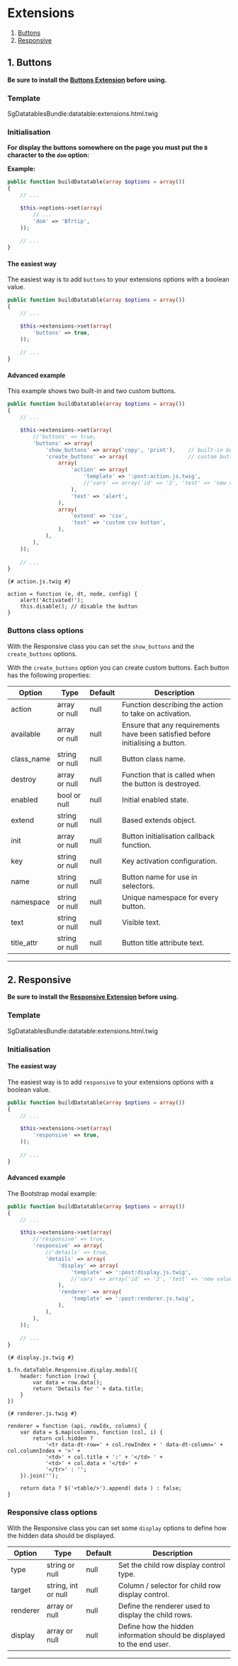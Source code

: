 # Extensions

1. [Buttons](#1-buttons)
2. [Responsive](#2-responsive)

## 1. Buttons

**Be sure to install the [Buttons Extension](https://datatables.net/extensions/buttons/) before using.**

### Template

SgDatatablesBundle:datatable:extensions.html.twig

### Initialisation

**For display the buttons somewhere on the page you must put the `B` character to the `dom` option:**

**Example:**

``` php
public function buildDatatable(array $options = array())
{
    // ...

    $this->options->set(array(
        // ...
        'dom' => 'Bfrtip',
    ));
    
    // ...
}
```

#### The easiest way

The easiest way is to add `buttons` to your extensions options with a boolean value.

``` php
public function buildDatatable(array $options = array())
{
    // ...

    $this->extensions->set(array(
        'buttons' => true,
    ));
    
    // ...
}
```

#### Advanced example

This example shows two built-in and two custom buttons.

``` php
public function buildDatatable(array $options = array())
{
    // ...

    $this->extensions->set(array(
        //'buttons' => true,
        'buttons' => array(
            'show_buttons' => array('copy', 'print'),    // built-in buttons
            'create_buttons' => array(                   // custom buttons 
                array(
                    'action' => array(
                        'template' => ':post:action.js.twig',
                        //'vars' => array('id' => '2', 'test' => 'new value'),
                    ),
                    'text' => 'alert',
                ),
                array(
                    'extend' => 'csv',
                    'text' => 'custom csv button',
                ),
            ),
        ),
    ));
    
    // ...
}
```

``` twig
{# action.js.twig #}

action = function (e, dt, node, config) {
    alert('Activated!');
    this.disable(); // disable the button
}
```

### Buttons class options

With the Responsive class you can set the `show_buttons` and the `create_buttons` options.

With the `create_buttons` option you can create custom buttons. Each button has the following properties:

| Option     | Type           | Default |  Description                       |
|------------|----------------|---------|------------------------------------|
| action     | array or null  | null    | Function describing the action to take on activation. |
| available  | array or null  | null    | Ensure that any requirements have been satisfied before initialising a button. |
| class_name | string or null | null    | Button class name. |
| destroy    | array or null  | null    | Function that is called when the button is destroyed. |
| enabled    | bool or null   | null    | Initial enabled state. |
| extend     | string or null | null    | Based extends object. |
| init       | array or null  | null    | Button initialisation callback function. |
| key        | string or null | null    | Key activation configuration. |
| name       | string or null | null    | Button name for use in selectors. |
| namespace  | string or null | null    | Unique namespace for every button. |
| text       | string or null | null    | Visible text. |
| title_attr | string or null | null    | Button title attribute text. |

___

## 2. Responsive

**Be sure to install the [Responsive Extension](https://datatables.net/extensions/responsive/) before using.**

### Template

SgDatatablesBundle:datatable:extensions.html.twig

### Initialisation

#### The easiest way

The easiest way is to add `responsive` to your extensions options with a boolean value.

``` php
public function buildDatatable(array $options = array())
{
    // ...

    $this->extensions->set(array(
        'responsive' => true,
    ));
    
    // ...
}
```

#### Advanced example

The Bootstrap modal example:

``` php
public function buildDatatable(array $options = array())
{
    // ...

    $this->extensions->set(array(
        //'responsive' => true,
        'responsive' => array(
            //'details' => true,
            'details' => array(
                'display' => array(
                    'template' => ':post:display.js.twig',
                    //'vars' => array('id' => '2', 'test' => 'new value'),
                ),
                'renderer' => array(
                    'template' => ':post:renderer.js.twig',
                ),
            ),
        ),
    ));
    
    // ...
}
```

``` twig
{# display.js.twig #}

$.fn.dataTable.Responsive.display.modal({
    header: function (row) {
        var data = row.data();
        return 'Details for ' + data.title;
    }
})
```

``` twig
{# renderer.js.twig #}

renderer = function (api, rowIdx, columns) {
    var data = $.map(columns, function (col, i) {
        return col.hidden ?
            '<tr data-dt-row=' + col.rowIndex + ' data-dt-column=' + col.columnIndex + '>' +
            '<td>' + col.title + ':' + '</td> ' +
            '<td>' + col.data + '</td>' +
            '</tr>' : '';
    }).join('');

    return data ? $('<table/>').append( data ) : false;
}
```

### Responsive class options

With the Responsive class you can set some `display` options to define how the hidden data should be displayed.

| Option   | Type                | Default |  Description                       |
|----------|---------------------|---------|------------------------------------|
| type     | string or null      | null    | Set the child row display control type. |
| target   | string, int or null | null    | Column / selector for child row display control. |
| renderer | array or null       | null    | Define the renderer used to display the child rows.   |
| display  | array or null       | null    | Define how the hidden information should be displayed to the end user. |

___
